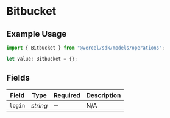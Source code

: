 # Bitbucket

## Example Usage

```typescript
import { Bitbucket } from "@vercel/sdk/models/operations";

let value: Bitbucket = {};
```

## Fields

| Field              | Type               | Required           | Description        |
| ------------------ | ------------------ | ------------------ | ------------------ |
| `login`            | *string*           | :heavy_minus_sign: | N/A                |